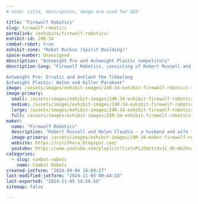 ```yaml
---
# note: title, description, image are used for SEO

title: "Firewolf Robotics"
slug: firewolf-robotics
permalink: /exhibits/firewolf-robotics/
exhibit-id: 24R-34
combat-robot: true
exhibit-zone: "Robot Ruckus (Spirit Building)"
space-number: Unassigned
description: "Antweight Pro and Antweight Plastic competitors"
description-long: "Firewolf Robotics, consisting of Robert Russell and Helen Claudio, features the following robots:

Antweight Pro: Erratic and Antlash the Tikbalang
Antweight Plastic: Helen and Killer Parakeet"
image: /assets/images/exhibit-images/24R-34-exhibit-firewolf-robotics-img-20240706-084154105-large.jpg
image-primary: 
  small: /assets/images/exhibit-images/24R-34-exhibit-firewolf-robotics-img-20240706-084154105-small.jpg
  medium: /assets/images/exhibit-images/24R-34-exhibit-firewolf-robotics-img-20240706-084154105-medium.jpg
  large: /assets/images/exhibit-images/24R-34-exhibit-firewolf-robotics-img-20240706-084154105-large.jpg
  full: /assets/images/exhibit-images/24R-34-exhibit-firewolf-robotics-img-20240706-084154105-full.jpg
maker: 
  name: "Firewolf Robotics"
  description: "Robert Russell and Helen Claudio - a husband and wife team who made their debut in November of 2023. "
  image-primary: /assets/images/exhibit-images/24R-34-maker-firewolf-robotics-firewolf-robotics-medium.jpg
  website: https://cylithera.blogspot.com/
  youtube: https://www.youtube.com/playlist?list=PLz5OzYz3v1I_dX-6b2Vnx06ZCOQKJvpTJ&si=g81mwPMGojY6WCQh
categories: 
  - slug: combat-robots
    name: Combat Robots
created-jotform: "2024-09-04 16:09:27"
last-modified-jotform: "2024-11-05 09:44:18"
last-exported: "2024-11-05 14:56:56"
sitemap: false

---
```

